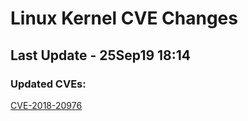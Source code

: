 
# **Linux Kernel CVE Changes**

## Last Update - 25Sep19 18:14

### **Updated CVEs:**

[CVE-2018-20976](cves/CVE-2018-20976)  
